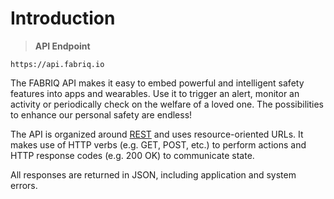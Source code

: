# Introduction

> **API Endpoint**

```text
https://api.fabriq.io
```


The FABRIQ API makes it easy to embed powerful and intelligent safety features into apps and wearables.  Use it
to trigger an alert, monitor an activity or periodically check on the welfare of a loved one.  The possibilities
to enhance our personal safety are endless!

The API is organized around [REST](http://en.wikipedia.org/wiki/Representational_State_Transfer) and uses
resource-oriented URLs. It makes use of HTTP verbs (e.g. GET, POST, etc.) to perform actions and
HTTP response codes (e.g. 200 OK) to communicate state.

All responses are returned in JSON, including application and system errors.
